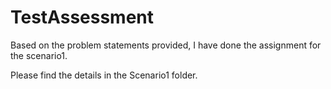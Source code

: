 # TestAssessment

Based on the problem statements provided, I have done the assignment for the scenario1.

Please find the details in the Scenario1 folder.
